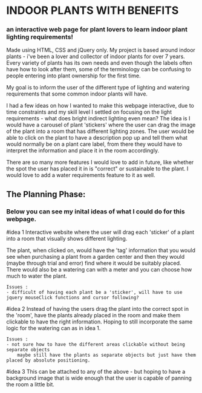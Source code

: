 # INDOOR PLANTS WITH BENEFITS
### an interactive web page for plant lovers to learn indoor plant lighting requirements!

Made using HTML, CSS and jQuery only. 
My project is based around indoor plants - i've been a lover and collector of indoor plants for over 7 years.
Every variety of plants has its own needs and even though the labels often have how to look after them, 
some of the terminology can be confusing to people entering into plant ownership for the first time. 

My goal is to inform the user of the different type of lighting and watering requirements that some common indoor plants will have.

I had a few ideas on how I wanted to make this webpage interactive, due to time constraints and my skill level I settled on focusing on the light requirements - what does bright indirect lighting even mean? 
The idea is I would have a carousel of plant 'stickers' where the user can drag the image of the plant into a room that has different lighting zones. The user would be able to click on the plant to have a description pop up and tell them what would normally be on a plant care label, from there they would have to interpret the information and place it in the room accordingly. 

There are so many more features I would love to add in future, like whether the spot the user has placed it in is "correct" or sustainable to the plant. I would love to add a water requirements feature to it as well. 


## The Planning Phase: 

### Below you can see my inital ideas of what I could do for this webpage. 

#idea 1
Interactive website where the user will drag each 'sticker' of a plant into a room that visually shows different lighting.

The plant, when clicked on, would have the 'tag' information that you would see when purchasing a plant from a garden center and then they would (maybe through trial and error) find where it would be suitably placed.
There would also be a watering can with a meter and you can choose how much to water the plant.

    Issues : 
    - difficult of having each plant be a 'sticker', will have to use jquery mouseClick functions and cursor following?

#idea 2
Instead of having the users drag the plant into the correct spot in the 'room', have the plants already placed in the room and make them clickable to have the right information. Hoping to still incorporate the same logic for the watering can as in idea 1. 

    Issues : 
    - not sure how to have the different areas clickable without being separate objects
        maybe still have the plants as separate objects but just have them placed by absolute positioning.

#idea 3
This can be attached to any of the above - but hoping to have a background image that is wide enough that the user is capable of panning the room a little bit.
